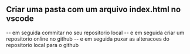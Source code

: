 ## Criar uma pasta com um arquivo index.html no vscode
-- em seguida commitar no seu repositorio local
-- e em seguida criar um repositorio online no github
-- e em seguida puxar as alteracoes do repositorio local para o github
